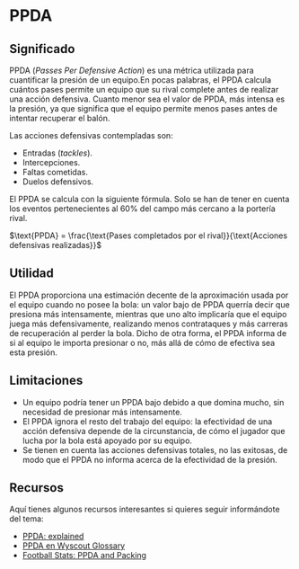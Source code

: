 # PPDA

## Significado

PPDA (*Passes Per Defensive Action*) es una métrica utilizada para cuantificar la presión de un equipo.En pocas palabras, el PPDA calcula cuántos pases permite un equipo que su rival complete antes de realizar una acción defensiva. Cuanto menor sea el valor de PPDA, más intensa es la presión, ya que significa que el equipo permite menos pases antes de intentar recuperar el balón.

Las acciones defensivas contempladas son:

- Entradas (*tackles*).
- Intercepciones.
- Faltas cometidas.
- Duelos defensivos.

El PPDA se calcula con la siguiente fórmula. Solo se han de tener en cuenta los eventos pertenecientes al 60% del campo más cercano a la portería rival.

$\text{PPDA} = \frac{\text{Pases completados por el rival}}{\text{Acciones defensivas realizadas}}$


## Utilidad

El PPDA proporciona una estimación decente de la aproximación usada por el equipo cuando no posee la bola: un valor bajo de PPDA querría decir que presiona más intensamente, mientras que uno alto implicaría que el equipo juega más defensivamente, realizando menos contrataques y más carreras de recuperación al perder la bola. Dicho de otra forma, el PPDA informa de si al equipo le importa presionar o no, más allá de cómo de efectiva sea esta presión.

## Limitaciones

- Un equipo podría tener un PPDA bajo debido a que domina mucho, sin necesidad de presionar más intensamente.
- El PPDA ignora el resto del trabajo del equipo: la efectividad de una acción defensiva depende de la circunstancia, de cómo el jugador que lucha por la bola está apoyado por su equipo.
- Se tienen en cuenta las acciones defensivas totales, no las exitosas, de modo que el PPDA no informa acerca de la efectividad de la presión.

## Recursos

Aquí tienes algunos recursos interesantes si quieres seguir informándote del tema:

- [PPDA: explained](https://learning.coachesvoice.com/cv/ppda-explained-passes-per-defensive-action/)
- [PPDA en Wyscout Glossary](https://dataglossary.wyscout.com/ppda/)
- [Football Stats: PPDA and Packing](https://medium.com/@buildingblocks/football-stats-ppda-and-packing-a750a0df18ef)

